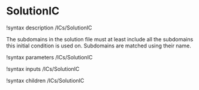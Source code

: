 # SolutionIC

!syntax description /ICs/SolutionIC

The subdomains in the solution file must at least include all the subdomains this
initial condition is used on. Subdomains are matched using their name.

!syntax parameters /ICs/SolutionIC

!syntax inputs /ICs/SolutionIC

!syntax children /ICs/SolutionIC
